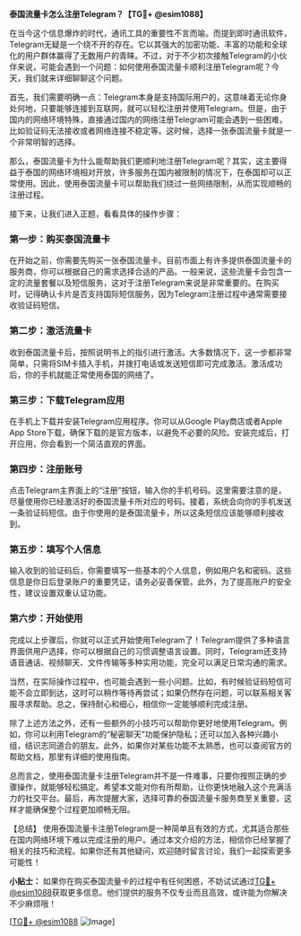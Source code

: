**泰国流量卡怎么注册Telegram？【TG💪+ @esim1088】**

在当今这个信息爆炸的时代，通讯工具的重要性不言而喻。而提到即时通讯软件，Telegram无疑是一个绕不开的存在。它以其强大的加密功能、丰富的功能和全球化的用户群体赢得了无数用户的青睐。不过，对于不少初次接触Telegram的小伙伴来说，可能会遇到一个问题：如何使用泰国流量卡顺利注册Telegram呢？今天，我们就来详细聊聊这个问题。

首先，我们需要明确一点：Telegram本身是支持国际用户的，这意味着无论你身处何地，只要能够连接到互联网，就可以轻松注册并使用Telegram。但是，由于国内的网络环境特殊，直接通过国内的网络注册Telegram可能会遇到一些困难，比如验证码无法接收或者网络连接不稳定等。这时候，选择一张泰国流量卡就是一个非常明智的选择。

那么，泰国流量卡为什么能帮助我们更顺利地注册Telegram呢？其实，这主要得益于泰国的网络环境相对开放，许多服务在国内被限制的情况下，在泰国却可以正常使用。因此，使用泰国流量卡可以帮助我们绕过一些网络限制，从而实现顺畅的注册过程。

接下来，让我们进入正题，看看具体的操作步骤：

### **第一步：购买泰国流量卡**
在开始之前，你需要先购买一张泰国流量卡。目前市面上有许多提供泰国流量卡的服务商，你可以根据自己的需求选择合适的产品。一般来说，这些流量卡会包含一定的流量套餐以及短信服务，这对于注册Telegram来说是非常重要的。在购买时，记得确认卡片是否支持国际短信服务，因为Telegram注册过程中通常需要接收验证码短信。

### **第二步：激活流量卡**
收到泰国流量卡后，按照说明书上的指引进行激活。大多数情况下，这一步都非常简单，只需将SIM卡插入手机，并拨打电话或发送短信即可完成激活。激活成功后，你的手机就能正常使用泰国的网络了。

### **第三步：下载Telegram应用**
在手机上下载并安装Telegram应用程序。你可以从Google Play商店或者Apple App Store下载，确保下载的是官方版本，以避免不必要的风险。安装完成后，打开应用，你会看到一个简洁直观的界面。

### **第四步：注册账号**
点击Telegram主界面上的“注册”按钮，输入你的手机号码。这里需要注意的是，尽量使用你已经激活好的泰国流量卡所对应的号码。接着，系统会向你的手机发送一条验证码短信。由于你使用的是泰国流量卡，所以这条短信应该能够顺利接收到。

### **第五步：填写个人信息**
输入收到的验证码后，你需要填写一些基本的个人信息，例如用户名和密码。这些信息是你日后登录账户的重要凭证，请务必妥善保管。此外，为了提高账户的安全性，建议设置双重认证功能。

### **第六步：开始使用**
完成以上步骤后，你就可以正式开始使用Telegram了！Telegram提供了多种语言界面供用户选择，你可以根据自己的习惯调整语言设置。同时，Telegram还支持语音通话、视频聊天、文件传输等多种实用功能，完全可以满足日常沟通的需求。

当然，在实际操作过程中，也可能会遇到一些小问题。比如，有时候验证码短信可能不会立即到达，这时可以稍作等待再尝试；如果仍然存在问题，可以联系相关客服寻求帮助。总之，保持耐心和细心，相信你一定能够顺利完成注册。

除了上述方法之外，还有一些额外的小技巧可以帮助你更好地使用Telegram。例如，你可以利用Telegram的“秘密聊天”功能保护隐私；还可以加入各种兴趣小组，结识志同道合的朋友。此外，如果你对某些功能不太熟悉，也可以查阅官方的帮助文档，那里有详细的使用指南。

总而言之，使用泰国流量卡注册Telegram并不是一件难事，只要你按照正确的步骤操作，就能够轻松搞定。希望本文能对你有所帮助，让你更快地融入这个充满活力的社交平台。最后，再次提醒大家，选择可靠的泰国流量卡服务商至关重要，这样才能确保整个过程更加顺畅无阻。

【总结】
使用泰国流量卡注册Telegram是一种简单且有效的方式，尤其适合那些在国内网络环境下难以完成注册的用户。通过本文介绍的方法，相信你已经掌握了相关的技巧和流程。如果你还有其他疑问，欢迎随时留言讨论，我们一起探索更多可能性！

**小贴士：** 如果你在购买泰国流量卡的过程中有任何困惑，不妨试试通过[TG💪+ @esim1088](https://t.me/s/esim1088)获取更多信息。他们提供的服务不仅专业而且高效，或许能为你解决不少麻烦哦！

[[TG💪+ @esim1088](https://t.me/s/esim1088) ![Image](https://i.postimg.cc/4NQfJmqS/Snipaste-2025-05-13-00-14-12.png)]